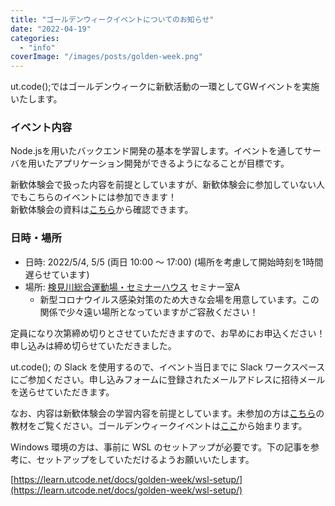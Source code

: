 ```yaml
---
title: "ゴールデンウィークイベントについてのお知らせ"
date: "2022-04-19"
categories: 
  - "info"
coverImage: "/images/posts/golden-week.png"
---
```


ut.code();ではゴールデンウィークに新歓活動の一環としてGWイベントを実施いたします。

### イベント内容

Node.jsを用いたバックエンド開発の基本を学習します。イベントを通してサーバを用いたアプリケーション開発ができるようになることが目標です。

新歓体験会で扱った内容を前提としていますが、新歓体験会に参加していない人でもこちらのイベントには参加できます！  
新歓体験会の資料は[こちら](https://learn.utcode.net/docs/trial-session/)から確認できます。

### 日時・場所

- 日時: 2022/5/4, 5/5 (両日 10:00 ～ 17:00) (場所を考慮して開始時刻を1時間遅らせています)
- 場所: [検見川総合運動場・セミナーハウス](https://www.u-tokyo.ac.jp/ja/students/facility/h08_03.html) セミナー室A
    - 新型コロナウイルス感染対策のため大きな会場を用意しています。この関係で少々遠い場所となっていますがご容赦ください！

定員になり次第締め切りとさせていただきますので、お早めにお申込ください！申し込みは締め切らせていただきました。

ut.code(); の Slack を使用するので、イベント当日までに Slack ワークスペースにご参加ください。申し込みフォームに登録されたメールアドレスに招待メールを送らせていただきます。

なお、内容は新歓体験会の学習内容を前提としています。未参加の方は[こちら](https://learn.utcode.net/docs/trial-session/)の教材をご覧ください。ゴールデンウィークイベントは[ここ](https://learn.utcode.net/docs/javascript-training/)から始まります。

Windows 環境の方は、事前に WSL のセットアップが必要です。下の記事を参考に、セットアップをしていただけるようお願いいたします。

[https://learn.utcode.net/docs/golden-week/wsl-setup/](https://learn.utcode.net/docs/golden-week/wsl-setup/)
